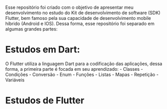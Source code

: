 Esse repositório foi criado com o objetivo de apresentar meu desenvolvimento no estudo do Kit de desenvolvimento de software (SDK) Flutter, bem famoso pela
sua capacidade de desenvolvimento mobile híbrido (Android e IOS).
Dessa forma, esse repositório foi separado em algumas grandes partes:

# Estudos em Dart:
O Flutter utiliza a linguagem Dart para a codificação das aplicações, dessa forma, a primeira parte é focada em seu aprendizado:
	- Classes
	- Condições
	- Conversão
	- Enum
	- Funções
	- Listas
	- Mapas
	- Repetição
	- Variáveis
	
# Estudos de Flutter
